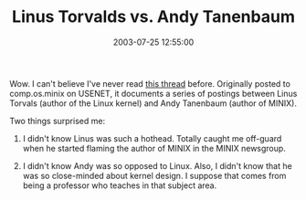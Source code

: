 ﻿---
layout: post
title: "Linus Torvalds vs. Andy Tanenbaum"
comments: false
date: 2003-07-25 12:55:00
categories:
 - Technology
subtext-id: e1fc3873-a7f6-499a-b4e2-28243716de9a
alias: /blog/Linus-Torvalds-vs-Andy-Tanenbaum.aspx
---


Wow. I can't believe I've never read [this thread](http://people.fluidsignal.com/~luferbu/misc/Linus_vs_Tanenbaum.html) before. Originally posted to comp.os.minix on USENET, it documents a series of postings between Linus Torvals (author of the Linux kernel) and Andy Tanenbaum (author of MINIX).

Two things surprised me:

1. I didn't know Linus was such a hothead. Totally caught me off-guard when he started flaming the author of MINIX in the MINIX newsgroup.

2. I didn't know Andy was so opposed to Linux. Also, I didn't know that he was so close-minded about kernel design. I suppose that comes from being a professor who teaches in that subject area.

